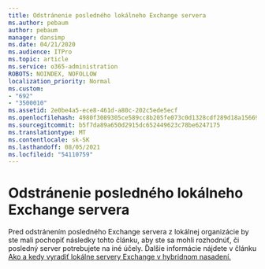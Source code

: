 ```yaml
---
title: Odstránenie posledného lokálneho Exchange servera
ms.author: pebaum
author: pebaum
manager: dansimp
ms.date: 04/21/2020
ms.audience: ITPro
ms.topic: article
ms.service: o365-administration
ROBOTS: NOINDEX, NOFOLLOW
localization_priority: Normal
ms.custom:
- "692"
- "3500010"
ms.assetid: 2e0be4a5-ece8-461d-a80c-202c5ede5ecf
ms.openlocfilehash: 4980f3089305ce589cc8b205fe073c0d1328cdf289d18a15669c081e0ab4aa5f
ms.sourcegitcommit: b5f7da89a650d2915dc652449623c78be6247175
ms.translationtype: MT
ms.contentlocale: sk-SK
ms.lasthandoff: 08/05/2021
ms.locfileid: "54110759"
---
```

# <a name="removing-the-last-on-premises-exchange-server"></a>Odstránenie posledného lokálneho Exchange servera

Pred odstránením posledného Exchange servera z lokálnej organizácie by ste mali pochopiť následky tohto článku, aby ste sa mohli rozhodnúť, či posledný server potrebujete na iné účely. Ďalšie informácie nájdete v článku [Ako a kedy vyradiť lokálne servery Exchange v hybridnom nasadení.](https://technet.microsoft.com/library/dn931280%28v=exchg.150%29.aspx)
  